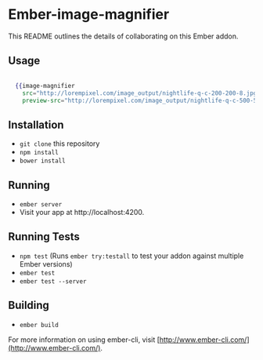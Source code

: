 # Ember-image-magnifier

This README outlines the details of collaborating on this Ember addon.

## Usage

```handlebars

  {{image-magnifier
    src="http://lorempixel.com/image_output/nightlife-q-c-200-200-8.jpg"
    preview-src="http://lorempixel.com/image_output/nightlife-q-c-500-500-8.jpg"}}

```


## Installation

* `git clone` this repository
* `npm install`
* `bower install`

## Running

* `ember server`
* Visit your app at http://localhost:4200.

## Running Tests

* `npm test` (Runs `ember try:testall` to test your addon against multiple Ember versions)
* `ember test`
* `ember test --server`

## Building

* `ember build`

For more information on using ember-cli, visit [http://www.ember-cli.com/](http://www.ember-cli.com/).
